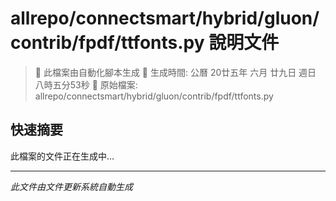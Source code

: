 # allrepo/connectsmart/hybrid/gluon/contrib/fpdf/ttfonts.py 說明文件

> 🚧 此檔案由自動化腳本生成
> 📅 生成時間: 公曆 20廿五年 六月 廿九日 週日 八時五分53秒
> 📂 原始檔案: allrepo/connectsmart/hybrid/gluon/contrib/fpdf/ttfonts.py

## 快速摘要
此檔案的文件正在生成中...

<!-- 實際使用時，這裡會是 Claude Code 生成的完整文件內容 -->

---
*此文件由文件更新系統自動生成*
